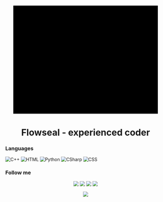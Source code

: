 <p align="center">
  <img src="https://github.com/AKonLegend/AKonLegend/blob/main/Flowseal.gif?raw=true" />
</p>

<h1 align="center">Flowseal - experienced coder </h1>

### Languages
![C++](https://img.shields.io/badge/-C++-090909?style=for-the-badge&logo=C%2b%2b&logoColor=6296CC)
![HTML](https://img.shields.io/badge/-HTML-090909?style=for-the-badge&logo=HTML5&logoColor=E34F26)
![Python](https://img.shields.io/badge/-Python-090909?style=for-the-badge&logo=python&logoColor=3776AB)
![CSharp](https://img.shields.io/badge/-C%23-090909?style=for-the-badge&logo=C%20Sharp&logoColor=239120)
![CSS](https://img.shields.io/badge/-CSS-090909?style=for-the-badge&logo=css3&logoColor=1572B6)

### Follow me
<p align="center">
  <a href="https://yougame.biz/flowseal"><img src="https://img.shields.io/badge/-YouGame-090909?style=for-the-badge&logo=Y%20Combinator&logoColor=bd4c4c"></a>
  <a href="https://vk.com/se11er"><img src="https://img.shields.io/badge/-Vkontakte-090909?style=for-the-badge&logo=Vk&logoColor=4F7DB3"></a>
  <a href="https://www.youtube.com/channel/UC4RpPf2m3AgdWO7lFTKFfyw"><img src="https://img.shields.io/badge/-YouTube-090909?style=for-the-badge&logo=YouTube&logoColor=FF0000"></a>
  <a href="https://steamcommunity.com/id/SAAC-"><img src="https://img.shields.io/badge/-Steam-090909?style=for-the-badge&logo=Steam&logoColor=FFFFFF"></a>
</p>

<p align="center">
  <img src="https://github-readme-stats.vercel.app/api?username=AKonLegend&theme=bear&show_icons=true&hide_border=true&count_private=true&locale=ru">
</p>
